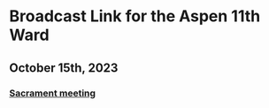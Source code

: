 # Broadcast Link for the Aspen 11th Ward

## October 15th, 2023
### [Sacrament meeting](HTTPS://www.youtube.com/watch?v=E6fz0BfJu68)
